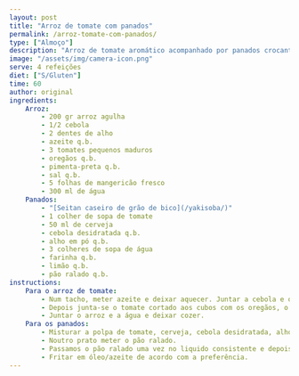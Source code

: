 ```yaml
---
layout: post
title: "Arroz de tomate com panados"
permalink: /arroz-tomate-com-panados/
type: ["Almoço"]
description: "Arroz de tomate aromático acompanhado por panados crocantes de seitan caseiro."
image: "/assets/img/camera-icon.png"
serve: 4 refeições
diet: ["S/Gluten"]
time: 60
author: original
ingredients:
    Arroz:
        - 200 gr arroz agulha
        - 1/2 cebola
        - 2 dentes de alho
        - azeite q.b.
        - 3 tomates pequenos maduros
        - oregãos q.b.
        - pimenta-preta q.b.
        - sal q.b.
        - 5 folhas de mangericão fresco
        - 300 ml de água
    Panados:
        - "[Seitan caseiro de grão de bico](/yakisoba/)"
        - 1 colher de sopa de tomate
        - 50 ml de cerveja
        - cebola desidratada q.b.
        - alho em pó q.b.
        - 3 colheres de sopa de água
        - farinha q.b.
        - limão q.b.
        - pão ralado q.b.
instructions:
    Para o arroz de tomate:
        - Num tacho, meter azeite e deixar aquecer. Juntar a cebola e o louro. Deixar reforgar e meter o alho.
        - Depois junta-se o tomate cortado aos cubos com os oregãos, o mangericão, o sal e a pimenta-preta e deixa-se reduzir um pouco. Nesta fase, se quiser retire o louro e passe tudo com uma carinha mágica.
        - Juntar o arroz e a água e deixar cozer.
    Para os panados:
        - Misturar a polpa de tomate, cerveja, cebola desidratada, alho em pó, sal, água, farinhae  limão num prato até obtermos um líquido consistente.
        - Noutro prato meter o pão ralado.
        - Passamos o pão ralado uma vez no liquido consistente e depois no pão ralado. Se acharmos necessário, fazer novamente estes dois passos.
        - Fritar em óleo/azeite de acordo com a preferência.
---
```

